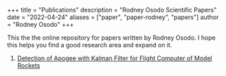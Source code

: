 +++
title = "Publications"
description = "Rodney Osodo Scientific Papers"
date = "2022-04-24"
aliases = ["paper", "paper-rodney", "papers"]
author = "Rodney Osodo"
+++


This the the online repository for papers written by Rodney Osodo. I hope this helps you find a good research area and expand on it.


1. [Detection of Apogee with Kalman Filter for Flight Computer of Model Rockets](https://scholar.google.com/citations?view_op=view_citation&hl=en&user=k0Nl34EAAAAJ&citation_for_view=k0Nl34EAAAAJ:d1gkVwhDpl0C)
